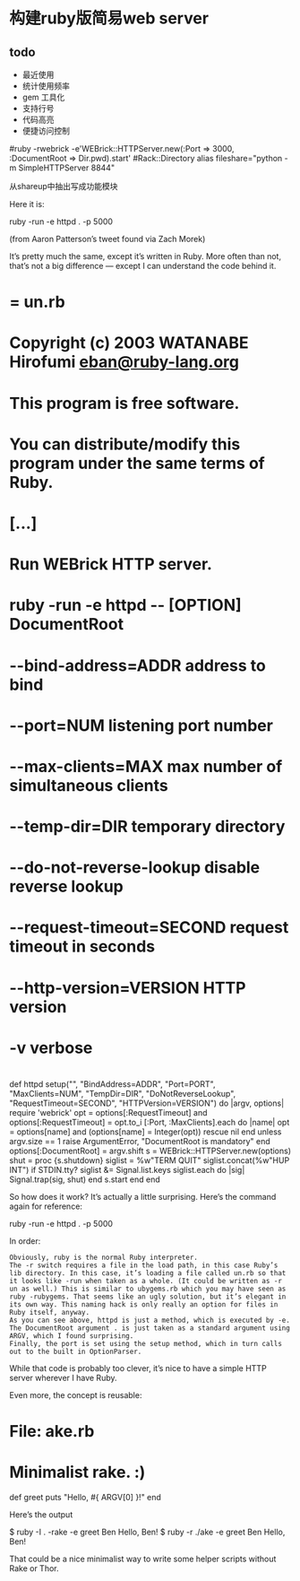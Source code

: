 # 构建ruby版简易web server


## todo

* 最近使用
* 统计使用频率
* gem 工具化
* 支持行号
* 代码高亮
* 便捷访问控制 

#ruby -rwebrick -e'WEBrick::HTTPServer.new(:Port => 3000, :DocumentRoot => Dir.pwd).start'
#Rack::Directory
alias fileshare="python -m SimpleHTTPServer 8844"

从shareup中抽出写成功能模块


Here it is:

ruby -run -e httpd . -p 5000

(from Aaron Patterson’s tweet found via Zach Morek)

It’s pretty much the same, except it’s written in Ruby. More often than not, that’s not a big difference — except I can understand the code behind it.

#
# = un.rb
#
# Copyright (c) 2003 WATANABE Hirofumi <eban@ruby-lang.org>
#
# This program is free software.
# You can distribute/modify this program under the same terms of Ruby.

# [...]

##
# Run WEBrick HTTP server.
#
# ruby -run -e httpd -- [OPTION] DocumentRoot
#
# --bind-address=ADDR address to bind
# --port=NUM listening port number
# --max-clients=MAX max number of simultaneous clients
# --temp-dir=DIR temporary directory
# --do-not-reverse-lookup disable reverse lookup
# --request-timeout=SECOND request timeout in seconds
# --http-version=VERSION HTTP version
# -v verbose
#

def httpd
  setup("", "BindAddress=ADDR", "Port=PORT", "MaxClients=NUM", "TempDir=DIR",
        "DoNotReverseLookup", "RequestTimeout=SECOND", "HTTPVersion=VERSION") do
    |argv, options|
    require 'webrick'
    opt = options[:RequestTimeout] and options[:RequestTimeout] = opt.to_i
    [:Port, :MaxClients].each do |name|
      opt = options[name] and (options[name] = Integer(opt)) rescue nil
    end
    unless argv.size == 1
      raise ArgumentError, "DocumentRoot is mandatory"
    end
    options[:DocumentRoot] = argv.shift
    s = WEBrick::HTTPServer.new(options)
    shut = proc {s.shutdown}
    siglist = %w"TERM QUIT"
    siglist.concat(%w"HUP INT") if STDIN.tty?
    siglist &= Signal.list.keys
    siglist.each do |sig|
      Signal.trap(sig, shut)
    end
    s.start
  end
end

So how does it work? It’s actually a little surprising. Here’s the command again for reference:

ruby -run -e httpd . -p 5000

In order:

    Obviously, ruby is the normal Ruby interpreter.
    The -r switch requires a file in the load path, in this case Ruby’s lib directory. In this case, it’s loading a file called un.rb so that it looks like -run when taken as a whole. (It could be written as -r un as well.) This is similar to ubygems.rb which you may have seen as ruby -rubygems. That seems like an ugly solution, but it’s elegant in its own way. This naming hack is only really an option for files in Ruby itself, anyway.
    As you can see above, httpd is just a method, which is executed by -e.
    The DocumentRoot argument . is just taken as a standard argument using ARGV, which I found surprising.
    Finally, the port is set using the setup method, which in turn calls out to the built in OptionParser.

While that code is probably too clever, it’s nice to have a simple HTTP server wherever I have Ruby.

Even more, the concept is reusable:

# File: ake.rb
# Minimalist rake.  :)
def greet
  puts "Hello, #{ ARGV[0] }!"
end

Here’s the output

$ ruby -I . -rake -e greet Ben
Hello, Ben!
$ ruby -r ./ake -e greet Ben
Hello, Ben!

That could be a nice minimalist way to write some helper scripts without Rake or Thor.
